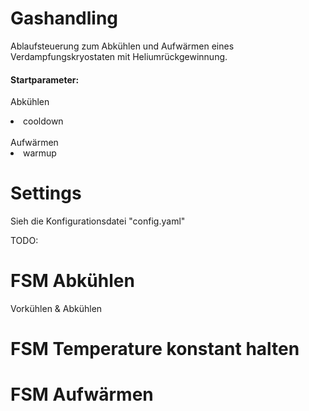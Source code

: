 # Gashandling
Ablaufsteuerung zum Abkühlen und Aufwärmen eines Verdampfungskryostaten mit Heliumrückgewinnung.

#### Startparameter:<br/>
Abkühlen
<li>cooldown</li>
<br/>
Aufwärmen 
<li>warmup</li>

# Settings
Sieh die Konfigurationsdatei "config.yaml"<br/>

TODO:
# FSM Abkühlen 
Vorkühlen & Abkühlen

# FSM Temperature konstant halten 

# FSM Aufwärmen
